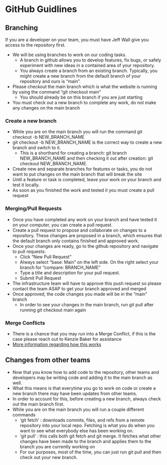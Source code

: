 # GitHub Guidlines
## Branching
If you are a developer on your team, you must have Jeff Wall give you access to the repository first.

* We will be using branches to work on our coding tasks. 
    - A branch in github allows you to develop features, fix bugs, or safely experiment with new ideas in a contained area of your repository. 
    - You always create a branch from an existing branch. Typically, you might create a new branch from the default branch of your repository and ours is “main”. 
* Please checkout the main branch which is what the website is running by using the command “git checkout main” 
    - You should already be on this branch if you are just starting
* You must check out a new branch to complete any work, do not make any changes on the main branch
### Create a new branch 
* While you are on the main branch you will run the command git checkout -b  NEW_BRANCH_NAME
* git checkout -b NEW_BRANCH_NAME is the correct way to create a new branch and switch to it. 
    - This is a shorthand for creating a branch: git branch NEW_BRANCH_NAME and then checking it out after creation: git checkout NEW_BRANCH_NAME.
* Create new and separate branches for features or tasks, you do not want to put changes on the main branch that will break the site
* Until a feature or task is completed, leave your work on your branch and test it locally.
* As soon as you finished the work and tested it you must create a pull request

### Merging/Pull Requests
* Once you have completed any work on your branch and have tested it on your computer, you can create a pull request. 
* Create a pull request to propose and collaborate on changes to a repository. These changes are proposed in a branch, which ensures that the default branch only contains finished and approved work.
* Once your changes are ready, go to the github repository and navigate to pull requests: 
    - Click “New Pull Request”
    - Always select “base: Main” on the left side.  On the right select your branch for “compare: BRANCH_NAME”
    - Type a title and description for your pull request.
    - Submit Pull Request
* The infrastructure team will have to approve this push request so please contact the team ASAP to get your branch approved and merged
* Once approved, the code changes you made will be in the “main” branch
    - In order to see your changes in the main branch, run git pull after running git checkout main again
### Merge Conflicts
* There is a chance that you may run into a Merge Conflict, if this is the case please reach out to Kenzie Baker for assistance
* [More information regarding how this works](https://docs.github.com/en/pull-requests/collaborating-with-pull-requests/proposing-changes-to-your-work-with-pull-requests/creating-a-pull-request)

## Changes from other teams
* Now that you know how to add code to the repository, other teams and developers may be writing code and adding it to the main branch as well. 
* What this means is that everytime you go to work on code or create a new branch there may have been updates from other teams. 
* In order to account for this, before creating a new branch, always check out the main branch first. 
* While you are on the main branch you will run a couple different commands
    - ‘git fetch’ : downloads commits, files, and refs from a remote repository into your local repo. Fetching is what you do when you want to see what everybody else has been working on.
    - ‘git pull’ : this calls both git fetch and git merge. It fetches what other changes have been made to the branch and applies them to the branch you are currently working on
    - For our purposes, most of the time, you can just run git pull and then check out your new branch. 
